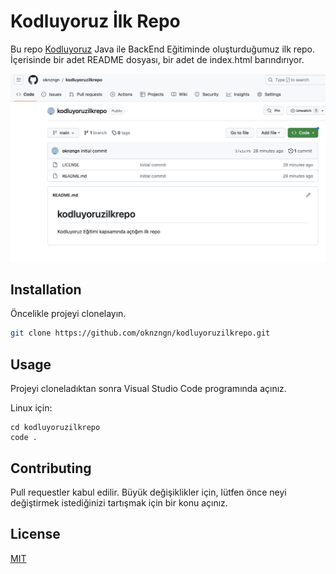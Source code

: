 # Kodluyoruz İlk Repo
Bu repo [Kodluyoruz](https://kodluyoruz.org) Java ile BackEnd Eğitiminde oluşturduğumuz ilk repo. İçerisinde bir adet README dosyası, bir adet de index.html barındırıyor.

![github](img/KODLUYORUZ.png)

## Installation
Öncelikle projeyi clonelayın. 

```bash
git clone https://github.com/oknzngn/kodluyoruzilkrepo.git
```

## Usage
Projeyi cloneladıktan sonra Visual Studio Code programında açınız.

Linux için:
```linux
cd kodluyoruzilkrepo
code .
```

## Contributing
Pull requestler kabul edilir. Büyük değişiklikler için, lütfen önce neyi değiştirmek istediğinizi tartışmak için bir konu açınız.

## License
[MIT](https://choosealicense.com/licenses/mit/)